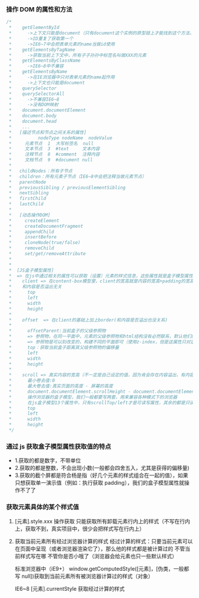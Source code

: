 ### 操作 DOM 的属性和方法

```javascript
/*
 *    getElementById
 *      ->上下文只能是document（只有document这个实例的原型链上才能找到这个方法，其它实例都找不到）
 *      ->ID重复了获取第一个
 *      ->IE6~7中会把表单元素的name当做id使用
 *    getElementsByTagName
 *      ->获取当前上下文中，所有子子孙孙中标签名叫做XXX的元素
 *    getElementsByClassName
 *      ->IE6~8中不兼容
 *    getElementsByName
 *      ->在IE浏览器中只对表单元素的name起作用
 *      ->上下文也只能是document
 *    querySelector
 *    querySelectorAll
 *      ->不兼容IE6~8
 *      ->没有DOM映射
 *    document.documentElement
 *    document.body
 *    document.head
 *    ...
 *   [描述节点和节点之间关系的属性]
 *          nodeType nodeName  nodeValue
 *     元素节点  1  大写标签名  null
 *     文本节点  3  #text     文本内容
 *     注释节点  8  #comment  注释内容
 *     文档节点  9  #document null
 *
 *   childNodes：所有子节点
 *   children：所有元素子节点（IE6~8中会把注释当做元素节点）
 *   parentNode
 *   previousSibling / previousElementSibling
 *   nextSibling
 *   firstChild
 *   lastChild
 *
 *   [动态操作DOM]
 *     createElement
 *     createDocumentFragment
 *     appendChild
 *     insertBefore
 *     cloneNode(true/false)
 *     removeChild
 *     set/get/removeAttribute
 *
 *
 *  [JS盒子模型属性]
 *  => 在js中通过相关的属性可以获取（设置）元素的样式信息，这些属性就是盒子模型属性（基本都是关于样式的）
 *    client => 在content-box模型里，client的宽高就是内容的宽高+padding的宽高
 *    和内容是否溢出无关
 *      top
 *      left
 *      width
 *      height
 *
 *    offset  => 在client的基础上加上border(和内容是否溢出也没关系)
 *
 *      offsetParent:当前盒子的父级参照物
 *      => 参照物，在同一平面中，元素的父级参照物和html结构没有必然联系，默认他们的父级参照物都是body（当前平面最外层的盒子），body的父级参照物是null
 *      => 参照物是可以刻改变的，构建不同的平面即可（使用z-index，但是这属性只对定位有作用），所以改变元素的定位（position:relative/absolute/fixed），可以改变其父级参照物
 *      top：获取当前盒子距离其父级参照物的偏移量
 *      left
 *      width
 *      height
 *
 *    scroll => 真实内容的宽高（不一定是自己设定的值，因为肯会存在内容溢出，有内容溢出的情况下，需要把溢出的内容也算上）+ 左/上padding，而且是一个约等于的值（没有溢出的情况下和client的值一样），在不同浏览器中，是或者否设置了overflow：hidden都会对最后的结果产生影响，所以这个值仅仅做参考，属于约等于的值
 *      最小卷去值:0
 *      最大卷去值:真实页面的高度 - 屏幕的高度
 *      document.documentElement.scrollHeight - document.documentElement.clientHeight
 *      操作浏览器的盒子模型，我们一般都要写两套，用来兼容各种模式下的浏览器
 *      在js盒子模型13个属性中，只有scrollTop/left才是可读写属性，其余的都是只读属性
 *      top
 *      left
 *      width
 *      height
 */
```

### 通过 js 获取盒子模型属性获取值的特点

- 1.获取的都是数字，不带单位
- 2.获取的都是整数，不会出现小数(一般都会四舍五入，尤其是获得的偏移量)
- 3.获取的截个屏都是符合杨是指（好几个元素的样式组合在一起的值），如果只想获取单一演示值（例如：执行获取 padding），我们的盒子模型属性就操作不了了

### 获取元素具体的某个样式值

1. [元素].style.xxx 操作获取
   只能获取所有卸载元素行内上的样式（不写在行内上，获取不到，真实项目中，很少会把样式写在行内上）

2. 获取当前元素所有经过浏览器计算的样式
   经过计算的样式：只要当前元素可以在页面中呈现（或者浏览器渲染它了），那么他的样式都是被计算过的
   不管当前样式写在哪
   不管你是否小哦了（浏览器会给元素也只一些默认样式）

   标准浏览器中（iE9+）
   window.getComputedStyle([元素]，[伪类，一般都写 null])获取到当前元素所有被浏览器计算过的样式（对象）

   IE6~8
   [元素].currentStyle 获取经过计算的样式
